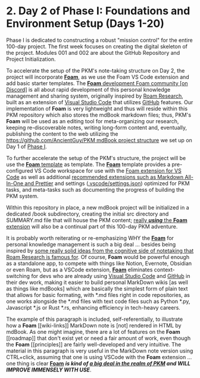 # 2. Day 2 of **Phase I: Foundations and Environment Setup (Days 1-20)**

Phase I is dedicated to constructing a robust "mission control" for the entire 100-day project. The first week focuses on creating the digital skeleton of the project. Modules 001 and 002 are about the GitHub Repository and Project Initialization.

To accelerate the setup of the PKM's note-taking structure on Day 2, the project will incorporate [**Foam**](https://github.com/foambubble/foam), as we use the Foam VS Code extension and add basic starter templates. The [**Foam** development Foam community [on Discord]](https://foambubble.github.io/join-discord/g) is all about rapid development of this personal knowledge management and sharing system, originally inspired by [Roam Research](https://roamresearch.com/), built as an extension of [Visual Studio Code](https://code.visualstudio.com/) that utilizes [GitHub](https://github.com/) features. Our implementation of **Foam** is very lightweight and thus will reside within this PKM repository which also stores the mdBook markdown files; thus, PKM's **Foam** will be used as an editing tool for meta-organizing our research, keeping re-discoverable notes, writing long-form content and, eventually, publishing the content to the web utilizing the [https://github.com/AncientGuy/PKM mdBook project structure](https://github.com/AncientGuy/PKM) we set up on Day 1 of [Phase I](src/1.Projects/PhaseI). 

To further accelerate the setup of the PKM's structure, the project will be use the [**Foam** template](https://github.com/foambubble/foam-template) as template. The  [**Foam**](https://github.com/foambubble/foam) template provides a pre-configured VS Code workspace for use with the [Foam extension for VS Code](https://marketplace.visualstudio.com/items?itemName=foam.foam-vscode) as well as additional [recommended extensions such as Markdown All-In-One and Prettier](https://foambubble.github.io/foam/user/getting-started/recommended-extensions) and settings ([.vscode/settings.json](https://github.com/foambubble/foam/blob/main/.vscode/settings.json)) optimized for PKM tasks, and meta-tasks such as documenting the progress of building the PKM system. 

Within this repository in place, a new mdBook project will be initialized in a dedicated /book subdirectory, creating the initial src directory and SUMMARY.md file that will house the PKM content; [really ***using*** the **Foam** extension](https://foambubble.github.io/foam/#table-of-contents) will also be a continual part of this 100-day PKM adventure.

It is probably worth reiterating or re-emphasizing WHY the [**Foam**](https://github.com/foambubble/foam) for personal knowledge management is such a big deal ... besides being inspired by [some really solid ideas from the cognitive side of notetaking that Roam Research is famous for](https://roamresearch.com/#/app/help/page/dZ72V0Ig6). Of course, **Foam** would be powerful enough as a standalone app, to compete with things like Notion, Evernote, Obsidian or even Roam, but as a VSCode extension, [**Foam**](https://github.com/foambubble/foam) eliminates context-switching for devs who are already using [Visual Studio Code](https://code.visualstudio.com/) and [GitHub](https://github.com/) in their dev work, making it easier to build personal MarkDown wikis [as well as things like mdBooks] which are basically the simplest form of plain text that allows for basic formating, with *.md files right in code repositories, as one works alongside the *.md files with text code files such as Python *.py, Javascript *.js or Rust *.rs, enhancing efficiency in tech-heavy careers.

The example of this paragraph is included, self-referentially, to illustrate how a **Foam** [[wiki-links]] MarkDown note is [not] rendered in HTML by mdBook. As one might imagine, there are a lot of features on the **Foam** [[roadmap]] that don't exist yet or need a fair amount of work, even though the **Foam** [[principles]] are fairly well-developed and very intuitive. The material in this paragraph is very useful in the MarkDown note version using CTRL+click, assuming that one is using VSCode with the **Foam** extension ... one thing is clear [**Foam**](https://github.com/foambubble/foam) ***is kind of [a big deal in the realm of PKM](/2.Areas/00PKMSystems.md) and WILL IMPROVE IMMENSELY WITH USE***. 